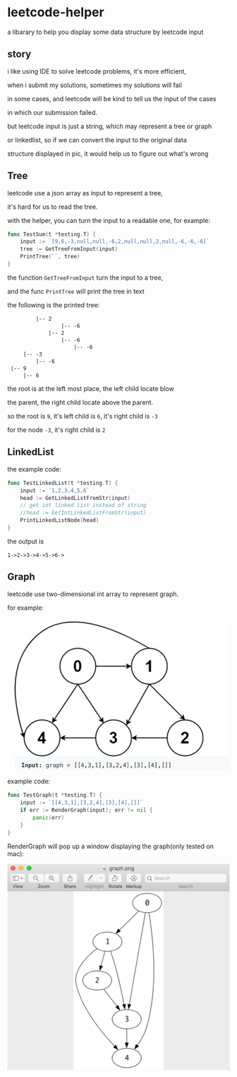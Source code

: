 # leetcode-helper

a libarary to help you display some data structure by leetcode input

## story

i like using IDE to solve leetcode problems, it's more efficient,

when i submit my solutions, sometimes my solutions will fail

in some cases, and leetcode will be kind to tell us the input of the cases 

in which our submission failed.

but leetcode input is just a string, which may represent a tree or graph 

or linkedlist, so if we can convert the input to the original data

structure displayed in pic, it would help us to figure out what's wrong



## Tree

leetcode use a json array as input to represent a tree,

it's hard for us to read the tree.

with the helper, you can turn the input to a readable one, for example:

```go
func TestSum(t *testing.T) {
	input := `[9,6,-3,null,null,-6,2,null,null,2,null,-6,-6,-6]`
	tree := GetTreeFromInput(input)
	PrintTree(``, tree)
}
```

the function `GetTreeFromInput` turn the input to a tree,

and the func `PrintTree` will print the tree in text

the following is the printed tree:

```
         |-- 2
                 |-- -6
             |-- 2
                 |-- -6
                     |-- -6
     |-- -3
         |-- -6
 |-- 9
     |-- 6
```

the root is at the left most place, the left child locate blow

the parent, the right child locate above the parent.

so the root is `9`, it's left child is `6`, it's right child is `-3`

for the node `-3`, it's right child is `2`


## LinkedList

the example code:

```go
func TestLinkedList(t *testing.T) {
	input := `1,2,3,4,5,6`
	head := GetLinkedListFromStr(input)
	// get int linked list instead of string
	//head := GetIntLinkedListFromStr(input)
	PrintLinkedListNode(head)
}
```

the output is 
```
1->2->3->4->5->6->
```


## Graph

leetcode use two-dimensional int array to represent graph.

for example: 

![](./images/graph_example.png)


example code:

```go
func TestGraph(t *testing.T) {
	input := `[[4,3,1],[3,2,4],[3],[4],[]]`
	if err := RenderGraph(input); err != nil {
		panic(err)
	}
}
```
RenderGraph will pop up a window  displaying the graph(only tested on mac):

![](./images/pop-up-window.png)
